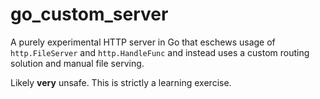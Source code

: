 # go_custom_server

A purely experimental HTTP server in Go that eschews
usage of `http.FileServer` and `http.HandleFunc` and
instead uses a custom routing solution and manual file serving.

Likely **very** unsafe. This is strictly a learning exercise.
